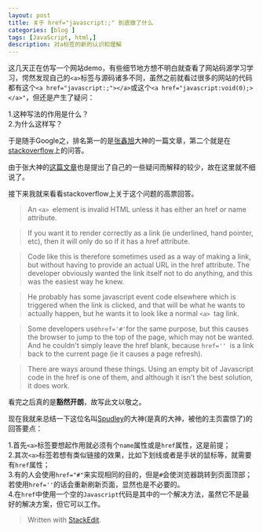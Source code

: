 ```yaml
---
layout: post
title: 关于 href="javascript:;" 到底做了什么
categories: [blog ]
tags: [JavaScript, html,]
description: 对a标签的新的认识和理解
---
```


这几天正在仿写一个网站demo，有些细节地方想不明白就查看了网站码源学习学习，愕然发现自己的`<a>`标签与源码诸多不同，虽然之前就看过很多的网站的代码都有这个`<a href="javascript:;"></a>`或这个`<a href="javascript:void(0);></a>"`，但还是产生了疑问：

1.这种写法的作用是什么？<br>
2.为什么这样写？

于是随手Google之，排名第一的是[张鑫旭](http://www.zhangxinxu.com/wordpress/2013/01/why-use-href-javascript-void0/)大神的一篇文章，第二个就是在[stackoverflow](http://stackoverflow.com/questions/7755088/what-does-href-expression-a-href-javascript-a-do)上的问答。

由于张大神的[这篇文章](http://www.zhangxinxu.com/wordpress/2013/01/why-use-href-javascript-void0/)也是提出了自己的一些疑问而解释的较少，故在这里就不细说了。

接下来我就来看看stackoverflow上关于这个问题的高票回答。

>An `<a> `element is invalid HTML unless it has either an href or name attribute.

>If you want it to render correctly as a link (ie underlined, hand pointer, etc), then it will only do so if it has a href attribute.

>Code like this is therefore sometimes used as a way of making a link, but without having to provide an actual URL in the href attribute. The developer obviously wanted the link itself not to do anything, and this was the easiest way he knew.

>He probably has some javascript event code elsewhere which is triggered when the link is clicked, and that will be what he wants to actually happen, but he wants it to look like a normal `<a> `tag link.

>Some developers use` href='#' `for the same purpose, but this causes the browser to jump to the top of the page, which may not be wanted. And he couldn't simply leave the href blank, because `href='' `is a link back to the current page (ie it causes a page refresh).

>There are ways around these things. Using an empty bit of Javascript code in the href is one of them, and although it isn't the best solution, it does work.

看完之后真的是**豁然开朗**，故写此文以敬之。

现在我就来总结一下这位名叫[Spudley](http://stackoverflow.com/users/352765/spudley)的大神(是真的大神，被他的主页震惊了)的回答要点：

1.首先`<a>`标签要想起作用就必须有个`name`属性或是`href`属性，这是前提；<br>
2.其次`<a>`标签若想有类似链接的效果，比如下划线或者是手状的鼠标等，就需要有`href`属性；<br>
3.有的人会使用`href="#"`来实现相同的目的，但是`#`会使浏览器跳转到页面顶部；若使用`href=''`的话会重新刷新页面，显然也是不必要的。<br>
4.在`href`中使用一个空的`Javascript`代码是其中的一个解决方法，虽然它不是最好的解决方案，但它可以工作。<br>



> Written with [StackEdit](https://stackedit.io/).
